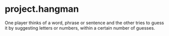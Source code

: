 # project.hangman
One player thinks of a word, phrase or sentence and the other tries to guess it by suggesting letters or numbers, within a certain number of guesses.
